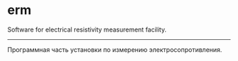 # erm

Software for electrical resistivity measurement facility.

***

Программная часть установки по измерению электросопротивления.

